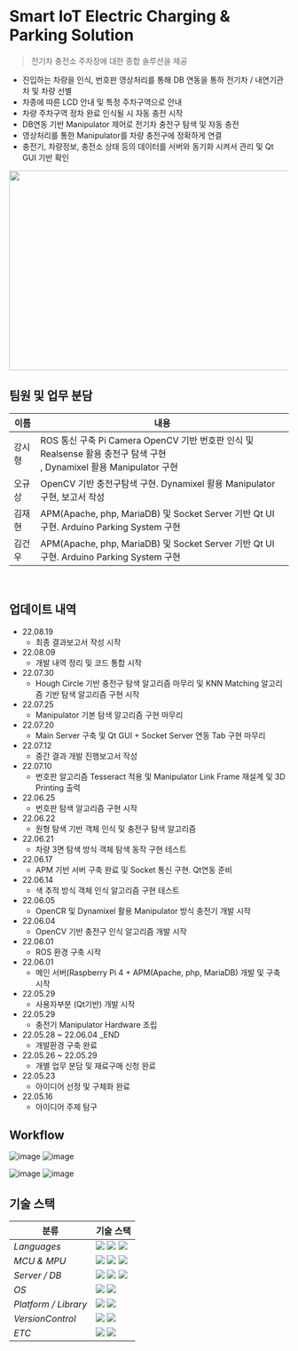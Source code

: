
# Smart IoT Electric Charging & Parking Solution
> 전기차 충전소 주차장에 대한 종합 솔루션을 제공
- 진입하는 차량을 인식, 번호판 영상처리를 통해 DB 연동을 통하 전기차 / 내연기관차 및 차량 선별
- 차종에 따른 LCD 안내 및 특정 주차구역으로 안내
- 차량 주차구역 정차 완료 인식될 시 자동 충전 시작
- DB연동 기반 Manipulator 제어로 전기차 충전구 탐색 및 자동 충전
- 영상처리를 통한 Manipulator를 차량 충전구에 정확하게 연결
- 충전기, 차량정보, 충전소 상태 등의 데이터를 서버와 동기화 시켜서 관리 및 Qt GUI 기반 확인 

<img src = "https://user-images.githubusercontent.com/102007930/188815434-24001e1a-2a1f-458c-b9b4-9659e90d7f5c.png" width="510" height="360"/>

## 팀원 및 업무 분담

|이름|내용|
|-----|--------|
|강시형|ROS 통신 구축 Pi Camera OpenCV 기반 번호판 인식 및 Realsense 활용 충전구 탐색 구현</br>, Dynamixel 활용 Manipulator 구현|
|오규상|OpenCV 기반 충전구탐색 구현.   Dynamixel 활용 Manipulator 구현, 보고서 작성|
|김재현|APM(Apache, php, MariaDB) 및 Socket Server 기반 Qt UI 구현.   Arduino Parking System 구현|
|김건우|APM(Apache, php, MariaDB) 및 Socket Server 기반 Qt UI 구현.   Arduino Parking System 구현|

</br>

## 업데이트 내역

* 22.08.19
    * 최종 결과보고서 작성 시작
* 22.08.09
    * 개발 내역 정리 및 코드 통합 시작
* 22.07.30
    * Hough Circle 기반 충전구 탐색 알고리즘 마무리 및 KNN Matching 알고리즘 기반 탐색 알고리즘 구현 시작
* 22.07.25
    * Manipulator 기본 탐색 알고리즘 구현 마무리
* 22.07.20
    * Main Server 구축 및 Qt GUI + Socket Server 연동 Tab 구현 마무리
* 22.07.12
    * 중간 결과 개발 진행보고서 작성
* 22.07.10
    * 번호판 알고리즘 Tesseract 적용 및 Manipulator Link Frame 재설계 및 3D Printing 출력
* 22.06.25
    * 번호판 탐색 알고리즘 구현 시작
* 22.06.22
    * 원형 탐색 기반 객체 인식 및 충전구 탐색 알고리즘 
* 22.06.21
    * 차량 3면 탐색 방식 객체 탐색 동작 구현 테스트
* 22.06.17
    * APM 기반 서버 구축 완료 및 Socket 통신 구현. Qt연동 준비
* 22.06.14
    * 색 추적 방식 객체 인식 알고리즘 구현 테스트
* 22.06.05
    * OpenCR 및 Dynamixel 활용 Manipulator 방식 충전기 개발 시작
* 22.06.04
    * OpenCV 기반 충전구 인식 알고리즘 개발 시작
* 22.06.01
    * ROS 환경 구축 시작
* 22.06.01
    * 메인 서버(Raspberry Pi 4 + APM(Apache, php, MariaDB) 개발 및 구축 시작
* 22.05.29
    * 사용자부분 (Qt기반) 개발 시작
* 22.05.29
    * 충전기 Manipulator Hardware 조립
* 22.05.28 ~ 22.06.04 _END
    * 개발환경 구축 완료
* 22.05.26 ~ 22.05.29
    * 개별 업무 분담 및 재료구매 신청 완료
* 22.05.23
    * 아이디어 선정 및 구체화 완료
* 22.05.16
    * 아이디어 주제 탐구

## Workflow
![image](https://user-images.githubusercontent.com/102007930/182278516-c0bf7e28-d8fc-4a0a-8a03-8cc8fa126d42.png)
![image](https://user-images.githubusercontent.com/102007930/182278520-a149a9b3-3583-438b-a753-e7fb2beda625.png)

![image](https://user-images.githubusercontent.com/102007930/188396320-b1916363-c8b5-4de5-b562-d9ebf8532d6b.png)
![image](https://user-images.githubusercontent.com/102007930/188397756-4d23bb93-3a06-47f7-9ee9-fa9adb689ec0.png)





## 기술 스택

| <center>분류</center> |<center>기술 스택</center>|
| :-------------------- | :----------------------------------------------------------------------------------------------------------------------------------------------------------------------------------------------------------------------------------------------------------------------------------------------------------------------------------------------------------------------------------------------------------------------------------------- |
| *Languages*|<img src="https://img.shields.io/badge/C-A8B9CC?style=flat-square&logo=C&logoColor=white"/> <img src="https://img.shields.io/badge/C++-00599C?style=flat-square&logo=C%2B%2B&logoColor=white"/> <img src="https://img.shields.io/badge/Python-3776AB?style=flat-square&logo=Python&logoColor=white"/>|
| *MCU & MPU*|<img src="https://img.shields.io/badge/Raspberry Pi-A22846?style=flat-square&logo=Raspberry Pi&logoColor=white"/> <img src="https://img.shields.io/badge/Jetson Nano-76B900?style=flat-square&logo=NVIDIA&logoColor=white"/> <img src="https://img.shields.io/badge/Arduino-00979D?style=flat-square&logo=Arduino&logoColor=white">|
| *Server / DB*|<img src="https://img.shields.io/badge/Apache-D22128?style=flat-square&logo=Apache&logoColor=white"/> <img src="https://img.shields.io/badge/PHP-777BB4?style=flat-square&logo=PHP&logoColor=white"/> <img src="https://img.shields.io/badge/MySQL-4479A1?style=flat-square&logo=MySQL&logoColor=white"/> |
| *OS*|<img src="https://img.shields.io/badge/Windows 10-0078D6?style=flat-square&logo=Windows&logoColor=white"/> <img src="https://img.shields.io/badge/Ubuntu-E95420?style=flat-square&logo=Ubuntu&logoColor=white"/> |
| *Platform / Library*|<img src="https://img.shields.io/badge/ROS-22314E?style=flat-square&logo=ROS&logoColor=white"/> <img src="https://img.shields.io/badge/OpenCV-5C3EE8?style=flat-square&logo=OpenCV&logoColor=white"/> |
| *VersionControl*|<img src="https://img.shields.io/badge/Git-F05032?style=flat-square&logo=Git&logoColor=white"/> <img src="https://img.shields.io/badge/GitHub-181717?style=flat-square&logo=GitHub&logoColor=white"/> |
| *ETC*|<img src="https://img.shields.io/badge/Google Docs-4285F4?style=flat-square&logo=Google&logoColor=white"/> <img src="https://img.shields.io/badge/Notion-000000?style=flat-square&logo=Notion&logoColor=white"/>|

<!-- Markdown link & img dfn's -->
[npm-image]: https://img.shields.io/npm/v/datadog-metrics.svg?style=flat-square
[npm-url]: https://npmjs.org/package/datadog-metrics
[npm-downloads]: https://img.shields.io/npm/dm/datadog-metrics.svg?style=flat-square
[travis-image]: https://img.shields.io/travis/dbader/node-datadog-metrics/master.svg?style=flat-square
[travis-url]: https://travis-ci.org/dbader/node-datadog-metrics
[wiki]: https://github.com/yourname/yourproject/wiki 
